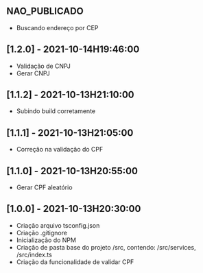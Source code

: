 ## NAO_PUBLICADO

* Buscando endereço por CEP

## [1.2.0] - 2021-10-14H19:46:00

* Validação de CNPJ
* Gerar CNPJ

## [1.1.2] - 2021-10-13H21:10:00

* Subindo build corretamente 

## [1.1.1] - 2021-10-13H21:05:00

* Correção na validação do CPF

## [1.1.0] - 2021-10-13H20:55:00

* Gerar CPF aleatório

## [1.0.0] - 2021-10-13H20:30:00

* Criação arquivo tsconfig.json
* Criação .gitignore
* Inicialização do NPM
* Criação de pasta base do projeto /src, contendo: /src/services, /src/index.ts
* Criação da funcionalidade de validar CPF
